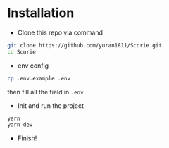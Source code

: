 # Installation

- Clone this repo via command

```bash
git clone https://github.com/yuran1811/Scorie.git
cd Scorie
```

- env config

```bash
cp .env.example .env
```

then fill all the field in `.env`

- Init and run the project

```bash
yarn
yarn dev
```

- Finish!

